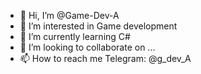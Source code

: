 - 👋 Hi, I’m @Game-Dev-A
- 👀 I’m interested in Game development
- 🌱 I’m currently learning C#
- 💞️ I’m looking to collaborate on ...
- 📫 How to reach me Telegram: @g_dev_A

<!---
Game-Dev-A/Game-Dev-A is a ✨ special ✨ repository because its `README.md` (this file) appears on your GitHub profile.
You can click the Preview link to take a look at your changes.
--->
